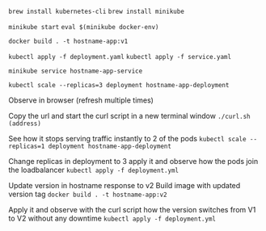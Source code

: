 `brew install kubernetes-cli`
`brew install minikube`

`minikube start`
`eval $(minikube docker-env)`

`docker build . -t hostname-app:v1`

`kubectl apply -f deployment.yaml`
`kubectl apply -f service.yaml`

`minikube service hostname-app-service`

`kubectl scale --replicas=3 deployment hostname-app-deployment`

Observe in browser (refresh multiple times)

Copy the url and start the curl script in a new terminal window
`./curl.sh (address)`

See how it stops serving traffic instantly to 2 of the pods
`kubectl scale --replicas=1 deployment hostname-app-deployment`

Change replicas in deployment to 3 apply it and observe how the pods join the loadbalancer
`kubectl apply -f deployment.yml`

Update version in hostname response to v2
Build image with updated version tag
`docker build . -t hostname-app:v2`

Apply it and observe with the curl script how the version switches from V1 to V2 without any downtime
`kubectl apply -f deployment.yml`

